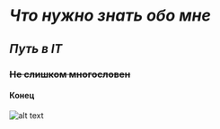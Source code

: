 # *Что нужно знать обо мне* 
## _Путь в IT_
### ~~Не слишком многословен~~
#### Конец
![alt text](https://file%2B.vscode-resource.vscode-cdn.net/Users/aleksandr/Desktop/work/dog.jpeg?version%3D1731250367740)